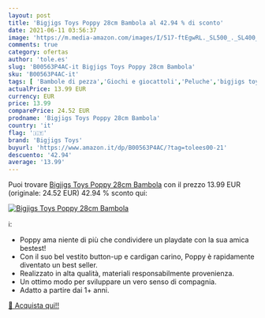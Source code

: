 ```yaml
---
layout: post
title: 'Bigjigs Toys Poppy 28cm Bambola al 42.94 % di sconto'
date: 2021-06-11 03:56:37
image: 'https://m.media-amazon.com/images/I/517-ftEgwRL._SL500_._SL400_.jpg'
comments: true
category: ofertas
author: 'tole.es'
slug: 'B00563P4AC-it Bigjigs Toys Poppy 28cm Bambola'
sku: 'B00563P4AC-it'
tags: [ 'Bambole di pezza','Giochi e giocattoli','Peluche','bigjigs toys', ]
actualPrice: 13.99 EUR
currency: EUR
price: 13.99
comparePrice: 24.52 EUR
prodname: 'Bigjigs Toys Poppy 28cm Bambola'
country: 'it'
flag: '🇮🇹'
brand: 'Bigjigs Toys'
buyurl: 'https://www.amazon.it/dp/B00563P4AC/?tag=tolees00-21'
descuento: '42.94'
average: '13.99'
---
```


Puoi trovare [Bigjigs Toys Poppy 28cm Bambola](https://www.amazon.it/dp/B00563P4AC/?tag=tolees00-21) con il prezzo 13.99 EUR (originale: 24.52 EUR) 42.94 % sconto qui:

[![Bigjigs Toys Poppy 28cm Bambola](https://m.media-amazon.com/images/I/517-ftEgwRL._SL500_._SL400_.jpg)](https://www.amazon.it/dp/B00563P4AC/?tag=tolees00-21)

ℹ️:

- Poppy ama niente di più che condividere un playdate con la sua amica bestest!
- Con il suo bel vestito button-up e cardigan carino, Poppy è rapidamente diventato un best seller.
- Realizzato in alta qualità, materiali responsabilmente provenienza.
- Un ottimo modo per sviluppare un vero senso di compagnia.
- Adatto a partire dai 1+ anni.

[🛒 Acquista qui!!](https://www.amazon.it/dp/B00563P4AC/?tag=tolees00-21)
